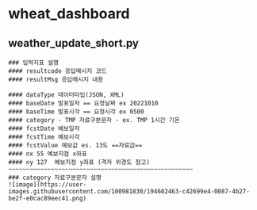 # wheat_dashboard

## weather_update_short.py
~~~~~~~~~~~~~~~~~~~~~~~~~~~~~~~~~~~~~~~~~~~~~~~~~~~~~~
### 입력지표 설명 
#### resultcode 응답메시지 코드
#### resultMsg 응답메시지 내용

#### dataType 데이터타입(JSON, XML)
#### baseDate 발표일자 == 요청날짜 ex 20221010
#### baseTime 발표시각 == 요청시각 ex 0500
#### category - TMP 자료구분문자 - ex. TMP 1시간 기온 
#### fcstDate 예보일자 
#### fcstTime 예보시각 
#### fcstValue 예보값 es. 13도 ==자료값==
#### nx 55 예보지점 x좌표
#### ny 127  예보지점 y좌표 (격자 위경도 참고)
~~~~~~~~~~~~~~~~~~~~~~~~~~~~~~~~~~~~~~~~~~~~~~~~~~~~
### category 자료구분문자 설명 
![image](https://user-images.githubusercontent.com/100981830/194602463-c42699e4-0087-4b27-be2f-e0cac89eec41.png)
